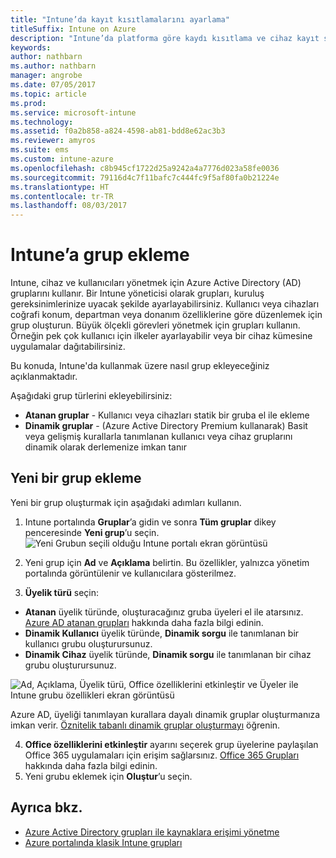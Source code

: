 ```yaml
---
title: "Intune’da kayıt kısıtlamalarını ayarlama"
titleSuffix: Intune on Azure
description: "Intune’da platforma göre kaydı kısıtlama ve cihaz kayıt sınırı ayarlama. \""
keywords: 
author: nathbarn
ms.author: nathbarn
manager: angrobe
ms.date: 07/05/2017
ms.topic: article
ms.prod: 
ms.service: microsoft-intune
ms.technology: 
ms.assetid: f0a2b858-a824-4598-ab81-bdd8e62ac3b3
ms.reviewer: amyros
ms.suite: ems
ms.custom: intune-azure
ms.openlocfilehash: c8b945cf1722d25a9242a4a7776d023a58fe0036
ms.sourcegitcommit: 79116d4c7f11bafc7c444fc9f5af80fa0b21224e
ms.translationtype: HT
ms.contentlocale: tr-TR
ms.lasthandoff: 08/03/2017
---
```

# <a name="add-groups-in-intune"></a>Intune’a grup ekleme
Intune, cihaz ve kullanıcıları yönetmek için Azure Active Directory (AD) gruplarını kullanır. Bir Intune yöneticisi olarak grupları, kuruluş gereksinimlerinize uyacak şekilde ayarlayabilirsiniz. Kullanıcı veya cihazları coğrafi konum, departman veya donanım özelliklerine göre düzenlemek için grup oluşturun. Büyük ölçekli görevleri yönetmek için grupları kullanın. Örneğin pek çok kullanıcı için ilkeler ayarlayabilir veya bir cihaz kümesine uygulamalar dağıtabilirsiniz.

Bu konuda, Intune'da kullanmak üzere nasıl grup ekleyeceğiniz açıklanmaktadır.

Aşağıdaki grup türlerini ekleyebilirsiniz:
- **Atanan gruplar** - Kullanıcı veya cihazları statik bir gruba el ile ekleme
- **Dinamik gruplar** - (Azure Active Directory Premium kullanarak) Basit veya gelişmiş kurallarla tanımlanan kullanıcı veya cihaz gruplarını dinamik olarak derlemenize imkan tanır

## <a name="add-a-new-group"></a>Yeni bir grup ekleme

Yeni bir grup oluşturmak için aşağıdaki adımları kullanın.
1. Intune portalında **Gruplar**’a gidin ve sonra **Tüm gruplar** dikey penceresinde **Yeni grup**’u seçin.
  ![Yeni Grubun seçili olduğu Intune portalı ekran görüntüsü](./media/groups-add-new.png)
2. Yeni grup için **Ad** ve **Açıklama** belirtin. Bu özellikler, yalnızca yönetim portalında görüntülenir ve kullanıcılara gösterilmez.

3. **Üyelik türü** seçin:
  - **Atanan** üyelik türünde, oluşturacağınız gruba üyeleri el ile atarsınız. [Azure AD atanan grupları](https://docs.microsoft.com/azure/active-directory/active-directory-groups-create-azure-portal) hakkında daha fazla bilgi edinin.
  - **Dinamik Kullanıcı** üyelik türünde, **Dinamik sorgu** ile tanımlanan bir kullanıcı grubu oluşturursunuz.
  - **Dinamik Cihaz** üyelik türünde, **Dinamik sorgu** ile tanımlanan bir cihaz grubu oluşturursunuz.

  ![Ad, Açıklama, Üyelik türü, Office özelliklerini etkinleştir ve Üyeler ile Intune grubu özellikleri ekran görüntüsü](./media/groups-add-properties.png)

  Azure AD, üyeliği tanımlayan kurallara dayalı dinamik gruplar oluşturmanıza imkan verir. [Öznitelik tabanlı dinamik gruplar oluşturmayı](https://docs.microsoft.com/azure/active-directory/active-directory-groups-dynamic-membership-azure-portal) öğrenin.

4. **Office özelliklerini etkinleştir** ayarını seçerek grup üyelerine paylaşılan Office 365 uygulamaları için erişim sağlarsınız. [Office 365 Grupları](https://support.office.com/article/Learn-about-Office-365-groups-b565caa1-5c40-40ef-9915-60fdb2d97fa2) hakkında daha fazla bilgi edinin.
5. Yeni grubu eklemek için **Oluştur**’u seçin.

## <a name="see-also"></a>Ayrıca bkz.
- [Azure Active Directory grupları ile kaynaklara erişimi yönetme](https://docs.microsoft.com/azure/active-directory/active-directory-manage-groups)
- [Azure portalında klasik Intune grupları](groups-get-started.md)
